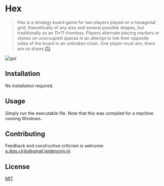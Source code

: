 # Hex

>Hex is a strategy board game for two players played on a hexagonal grid, theoretically of any size and several possible shapes, but traditionally as an 11×11 rhombus. Players alternate placing markers or stones on unoccupied spaces in an attempt to link their opposite sides of the board in an unbroken chain. One player must win; there are no draws [[1]][wiki].

![gui](https://github.com/alxdrcirilo/Hex/blob/master/imgs/gui.png)

[wiki]: https://en.wikipedia.org/wiki/Hex_(board_game)

## Installation

No installation required.

## Usage

Simply run the executable file. Note that this was compiled for a machine running Windows.

## Contributing

Feedback and constructive criticism is welcome: [a.dias.cirilo@umail.leidenuniv.nl](mailto:[a.dias.cirilo@umail.leidenuniv.nl).

## License
[MIT](https://choosealicense.com/licenses/mit/)